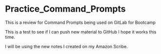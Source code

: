 # Practice_Command_Prompts
This is a review for Command Prompts being used on GitLab for Bootcamp

This is a test to see if I can push new material to GitHub
I hope it works this time.

I will be using the new notes I created on my Amazon Scribe.